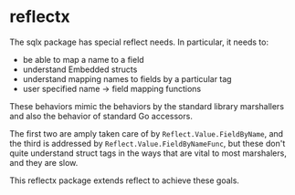 # reflectx

The sqlx package has special reflect needs.  In particular, it needs to:

* be able to map a name to a field
* understand Embedded structs
* understand mapping names to fields by a particular tag
* user specified name -> field mapping functions

These behaviors mimic the behaviors by the standard library marshallers and also the
behavior of standard Go accessors.

The first two are amply taken care of by `Reflect.Value.FieldByName`, and the third is
addressed by `Reflect.Value.FieldByNameFunc`, but these don't quite understand struct
tags in the ways that are vital to most marshalers, and they are slow.

This reflectx package extends reflect to achieve these goals.
